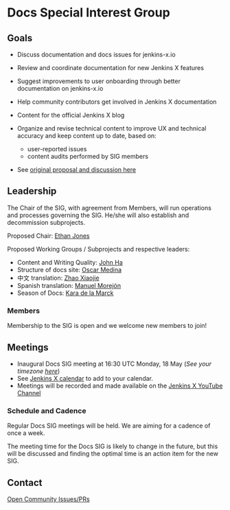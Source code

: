 # Docs Special Interest Group

## Goals
* Discuss documentation and docs issues for jenkins-x.io
* Review and coordinate documentation for new Jenkins X features
* Suggest improvements to user onboarding through better documentation on  jenkins-x.io
* Help community contributors get involved in Jenkins X documentation
* Content for the official Jenkins X blog
* Organize and revise technical content to improve UX and technical accuracy and keep content up to date, based on:

     * user-reported issues
     * content audits performed by SIG members
* See [original proposal and discussion here](https://github.com/jenkins-x/jx-docs/issues/2675)

## Leadership

The Chair of the SIG, with agreement from Members, will run operations and processes governing the SIG. He/she will also establish and decommission subprojects.

Proposed Chair: [Ethan Jones](https://github.com/ethangj)

Proposed Working Groups / Subprojects and respective leaders:
* Content and Writing Quality: [John Ha](https://github.com/jha-cloudbees)
* Structure of docs site: [Oscar Medina](https://github.com/sharepointoscar)
* 中文 translation: [Zhao Xiaojie](https://github.com/LinuxSuRen)
* Spanish translation: [Manuel Morejón](https://github.com/mmorejon)
* Season of Docs: [Kara de la Marck](https://github.com/MarckK)


### Members
Membership to the SIG is open and we welcome new members to join!

## Meetings
* Inaugural Docs SIG meeting at 16:30 UTC Monday, 18 May (*See your timezone [here](https://time.is/1630_in_UTC)*)
* See [Jenkins X calendar](https://jenkins-x.io/community/calendar/) to add to your calendar.
* Meetings will be recorded and made available on the [Jenkins X YouTube Channel](https://www.youtube.com/channel/UCN2kblPjXKMcjjVYmwvquvg)


### Schedule and Cadence
Regular Docs SIG meetings will be held. We are aiming for a cadence of once a week. 

The meeting time for the Docs SIG is likely to change in the future, but this will be discussed and finding the optimal time is an action item for the new SIG.

## Contact
[Open Community Issues/PRs](https://github.com/jenkins-x/jx-docs/issues)
